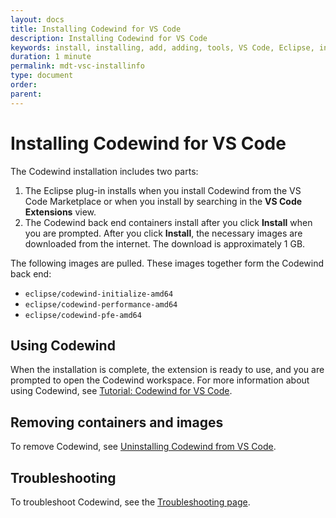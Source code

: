 ```yaml
---
layout: docs
title: Installing Codewind for VS Code
description: Installing Codewind for VS Code
keywords: install, installing, add, adding, tools, VS Code, Eclipse, installing Codewind for VS Code
duration: 1 minute
permalink: mdt-vsc-installinfo
type: document
order: 
parent: 
---
```


# Installing Codewind for VS Code

The Codewind installation includes two parts:
1. The Eclipse plug-in installs when you install Codewind from the VS Code Marketplace or when you install by searching in the **VS Code Extensions** view.
2. The Codewind back end containers install after you click **Install** when you are prompted. After you click **Install**, the necessary images are downloaded from the internet. The download is approximately 1 GB.

The following images are pulled. These images together form the Codewind back end:
- `eclipse/codewind-initialize-amd64`
- `eclipse/codewind-performance-amd64`
- `eclipse/codewind-pfe-amd64`

## Using Codewind
When the installation is complete, the extension is ready to use, and you are prompted to open the Codewind workspace. For more information about using Codewind, see [Tutorial: Codewind for VS Code](mdt-vsc-tutorial.html).

## Removing containers and images
To remove Codewind, see [Uninstalling Codewind from VS Code](mdt-vsc-uninstall.html).

## Troubleshooting
To troubleshoot Codewind, see the [Troubleshooting page](troubleshooting.html).